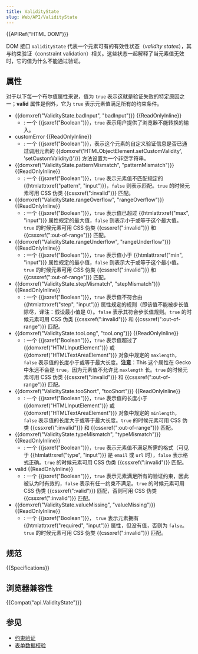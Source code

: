 ```yaml
---
title: ValidityState
slug: Web/API/ValidityState
---
```

{{APIRef("HTML DOM")}}

DOM 接口 `ValidityState` 代表一个元素可有的有效性状态（_validity states_），其与约束验证（constraint validation）相关。这些状态一起解释了当元素值无效时，它的值为什么不能通过验证。

## 属性

对于以下每一个布尔值属性来说，值为 `true` 表示这就是验证失败的特定原因之一；**valid** 属性是例外，它为 `true` 表示元素值满足所有的约束条件。

- {{domxref("ValidityState.badInput", "badInput")}} {{ReadOnlyInline}}
  - : 一个 {{jsxref("Boolean")}}，`true` 表示用户提供了浏览器不能转换的输入。
- customError {{ReadOnlyInline}}
  - : 一个 {{jsxref("Boolean")}}，表示这个元素的自定义验证信息是否已通过调用元素的 {{domxref('HTMLObjectElement.setCustomValidity', 'setCustomValidity()')}} 方法设置为一个非空字符串。
- {{domxref("ValidityState.patternMismatch", "patternMismatch")}} {{ReadOnlyInline}}
  - : 一个 {{jsxref("Boolean")}}，`true` 表示元素值不匹配规定的{{htmlattrxref("pattern", "input")}}，`false` 则表示匹配。`true` 的时候元素可用 CSS 伪类 {{cssxref(":invalid")}} 匹配。
- {{domxref("ValidityState.rangeOverflow", "rangeOverflow")}} {{ReadOnlyInline}}
  - : 一个 {{jsxref("Boolean")}}，`true` 表示值已超过 {{htmlattrxref("max", "input")}} 属性规定的最大值，`false` 则表示小于或等于这个最大值。`true` 的时候元素可用 CSS 伪类 {{cssxref(":invalid")}} 和 {{cssxref(":out-of-range")}} 匹配。
- {{domxref("ValidityState.rangeUnderflow", "rangeUnderflow")}} {{ReadOnlyInline}}
  - : 一个 {{jsxref("Boolean")}}，`true` 表示值小于 {{htmlattrxref("min", "input")}} 属性规定的最小值，`false` 则表示大于或等于这个最小值。`true` 的时候元素可用 CSS 伪类 {{cssxref(":invalid")}} 和 {{cssxref(":out-of-range")}} 匹配。
- {{domxref("ValidityState.stepMismatch", "stepMismatch")}} {{ReadOnlyInline}}
  - : 一个 {{jsxref("Boolean")}}，`true` 表示值不符合由 {{htmlattrxref("step", "input")}} 属性规定的规则（即该值不能被步长值除尽，译注：假设最小值是 0）。`false` 表示其符合步长值规则。`true` 的时候元素可用 CSS 伪类 {{cssxref(":invalid")}} 和 {{cssxref(":out-of-range")}} 匹配。
- {{domxref("ValidityState.tooLong", "tooLong")}} {{ReadOnlyInline}}
  - : 一个 {{jsxref("Boolean")}}，`true` 表示值超过了{{domxref("HTMLInputElement")}} 或 {{domxref("HTMLTextAreaElement")}} 对象中规定的 `maxlength`， `false` 表示值的长度小于或等于最大长度。**注意**：This 这个属性在 Gecko 中永远不会是 `true`，因为元素值不允许比 `maxlength` 长。`true` 的时候元素可用 CSS 伪类 {{cssxref(":invalid")}} 和 {{cssxref(":out-of-range")}} 匹配。
- {{domxref("ValidityState.tooShort", "tooShort")}} {{ReadOnlyInline}}
  - : 一个 {{jsxref("Boolean")}}，`true` 表示值的长度小于 {{domxref("HTMLInputElement")}} 或 {{domxref("HTMLTextAreaElement")}} 对象中规定的 `minlength`， `false` 表示值的长度大于或等于最大长度。`true` 的时候元素可用 CSS 伪类 {{cssxref(":invalid")}} 和 {{cssxref(":out-of-range")}} 匹配。
- {{domxref("ValidityState.typeMismatch", "typeMismatch")}} {{ReadOnlyInline}}
  - : 一个 {{jsxref("Boolean")}}，`true` 表示元素值不满足所需的格式（可见于 {{htmlattrxref("type", "input")}} 是 `email` 或 `url` 时），`false` 表示格式正确。`true` 的时候元素可用 CSS 伪类 {{cssxref(":invalid")}} 匹配。
- valid {{ReadOnlyInline}}
  - : 一个 {{jsxref("Boolean")}}，`true` 表示元素满足所有的验证约束，因此被认为时有效的，`false` 表示有任一约束不满足。`true` 的时候元素可用 CSS 伪类 {{cssxref(":valid")}} 匹配，否则可用 CSS 伪类 {{cssxref(":invalid")}} 匹配。
- {{domxref("ValidityState.valueMissing", "valueMissing")}} {{ReadOnlyInline}}
  - : 一个 {{jsxref("Boolean")}}， `true` 表示元素拥有 {{htmlattrxref("required", "input")}} 属性，但没有值，否则为 `false`。`true` 的时候元素可用 CSS 伪类 {{cssxref(":invalid")}} 匹配。

## 规范

{{Specifications}}

## 浏览器兼容性

{{Compat("api.ValidityState")}}

## 参见

- [约束验证](/zh-CN/docs/Web/Guide/HTML/HTML5/Constraint_validation)
- [表单数据校验](/zh-CN/docs/Learn/HTML/Forms/Data_form_validation)
